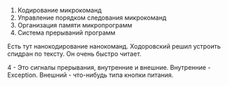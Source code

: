 1) Кодирование микрокоманд
2) Управление порядком следования микрокоманд
3) Организация памяти микропрограмм
4) Система прерываний программ

Есть тут нанокодирование нанокоманд. Ходоровский решил устроить спидран по тексту. Он очень быстро читает.

4 - Это сигналы прерывания, внутренние и внешние.
Внутренние - Exception. Внешний - что-нибудь типа кнопки питания.
